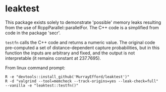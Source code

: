 # leaktest

This package exists solely to demonstrate 'possible' memory leaks resulting from the use of RcppParallel::parallelFor. The C++ code is a simplified from code in the package 'secr'.

`testfn` calls the C++ code and returns a numeric value. The original code pre-computed a set of distance-dependent capture probabilities, but in this function the inputs are arbitrary and fixed,
and the output is not interpretable (it remains constant at 237.7695).

From linux command prompt:
```
R -e "devtools::install_github('MurrayEfford/leaktest')"
R -d "valgrind --tool=memcheck --track-origins=yes --leak-check=full" --vanilla -e "leaktest::testfn()"
```
